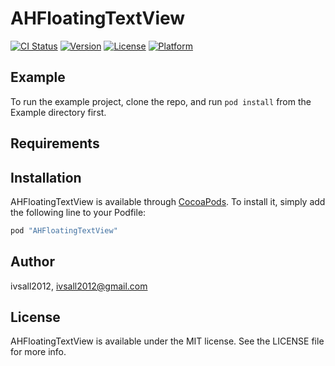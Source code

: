 # AHFloatingTextView

[![CI Status](http://img.shields.io/travis/ivsall2012/AHFloatingTextView.svg?style=flat)](https://travis-ci.org/ivsall2012/AHFloatingTextView)
[![Version](https://img.shields.io/cocoapods/v/AHFloatingTextView.svg?style=flat)](http://cocoapods.org/pods/AHFloatingTextView)
[![License](https://img.shields.io/cocoapods/l/AHFloatingTextView.svg?style=flat)](http://cocoapods.org/pods/AHFloatingTextView)
[![Platform](https://img.shields.io/cocoapods/p/AHFloatingTextView.svg?style=flat)](http://cocoapods.org/pods/AHFloatingTextView)

## Example

To run the example project, clone the repo, and run `pod install` from the Example directory first.

## Requirements

## Installation

AHFloatingTextView is available through [CocoaPods](http://cocoapods.org). To install
it, simply add the following line to your Podfile:

```ruby
pod "AHFloatingTextView"
```

## Author

ivsall2012, ivsall2012@gmail.com

## License

AHFloatingTextView is available under the MIT license. See the LICENSE file for more info.
